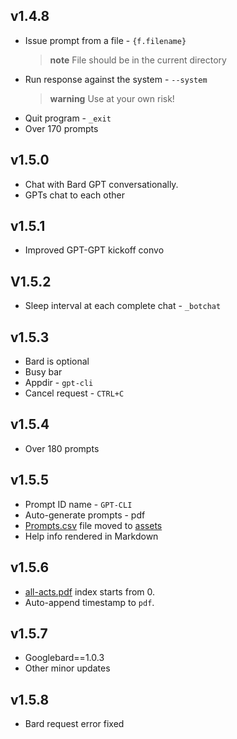  ## v1.4.8

  - Issue prompt from a file - `{f.filename}`
    > **note** File should be in the current directory
  - Run response against the system - `--system`
    > **warning** Use at your own risk!
  - Quit program - `_exit`
  - Over 170 prompts 

## v1.5.0

 - Chat with Bard GPT conversationally.
 - GPTs chat to each other

## v1.5.1

- Improved GPT-GPT kickoff convo

## V1.5.2

- Sleep interval at each complete chat - `_botchat  `

## v1.5.3

- Bard is optional
- Busy bar
- Appdir - `gpt-cli`
- Cancel request - `CTRL+C`

## v1.5.4

- Over 180 prompts

## v1.5.5

- Prompt ID name  - `GPT-CLI`
- Auto-generate prompts - pdf
- [Prompts.csv](/assets/prompts.csv) file moved to [assets](/assets)
- Help info rendered in Markdown

## v1.5.6

- [all-acts.pdf](/assets/all-acts.pdf) index starts from 0.
- Auto-append timestamp to `pdf`.


## v1.5.7

- Googlebard==1.0.3
- Other minor updates

## v1.5.8

- Bard request error fixed
